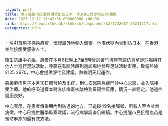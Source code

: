 ```yaml
---
layout: post
title: 男子感染麻疹潛伏期曾到訪日本　本月8日曾參與足球活動
date: 2023-12-17 17:42:36.000000000 +08:00
link: https://news.rthk.hk/rthk/ch/component/k2/1732667-20231217.htm
categories: rthk
---
```


一名41歲男子感染麻疹，懷疑屬外地輸入個案。他潛伏期內曾到訪日本，在香港並無接觸受感染人士。

衞生防護中心說，患者在本月8日晚上7至8時曾於黃竹坑體育館仿真草足球場與其他人士進行足球活動，呼籲在有關時段到過該場地參與足球活動市民，致電熱線2125 2670，中心會提供評估及建議。熱線明天起運作。

感染麻疹男子本月10日因發燒及出疹，到仁安醫院急症門診中心求醫，並入院接受治療。他的呼吸道樣本對麻疹病毒核酸檢測呈陽性反應，情況一直穩定。他過往健康良好。

中心表示，在患者傳染期內到訪過的地方，已追蹤49名接觸者，所有人至今並無病徵。中心已提供醫學監察建議，流行病學調查仍繼續。中心提醒市民接種疫苗是預防麻疹的最有效方法。
